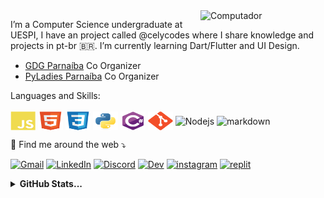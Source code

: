 <img src="https://user-images.githubusercontent.com/70456452/172366423-5007f1d9-cb99-4125-9776-f0d21888e216.png" min-width="200px" max-width="200px" width="200px" align="right" alt="Computador">
<p>
 I’m a Computer Science undergraduate at UESPI, I have an project called @celycodes where I share knowledge and projects in pt-br 🇧🇷. I’m currently learning Dart/Flutter and UI Design.
 
* [GDG Parnaíba](https://gdg.community.dev/gdg-parnaiba/) Co Organizer
* [PyLadies Parnaíba](https://www.instagram.com/pyladiesparnaiba/) Co Organizer
</p>
 
<p align="left">
  Languages and Skills: <br>
  <br>
  <img align="center" alt="Js" height="30" width="40" src="https://raw.githubusercontent.com/devicons/devicon/master/icons/javascript/javascript-plain.svg">
  <img align="center" alt="HTML" height="30" width="40" src="https://raw.githubusercontent.com/devicons/devicon/master/icons/html5/html5-original.svg">
  <img align="center" alt="CSS" height="30" width="40" src="https://raw.githubusercontent.com/devicons/devicon/master/icons/css3/css3-original.svg">
  <img align="center" alt="Python" height="30" width="40" src="https://raw.githubusercontent.com/devicons/devicon/master/icons/python/python-original.svg">
  <img align="center" alt="Csharp" height="30" width="40" src="https://raw.githubusercontent.com/devicons/devicon/master/icons/csharp/csharp-original.svg">
  <img align="center" alt="Git" height="30" width="40" src="https://raw.githubusercontent.com/devicons/devicon/master/icons/git/git-original.svg">
  <img align="center" alt="Nodejs" height="30" width="40" src="https://cdn.worldvectorlogo.com/logos/nodejs-icon.svg">
  <img align="center" alt="markdown" height="40" width="40" src="https://cdn.icon-icons.com/icons2/2389/PNG/512/markdown_logo_icon_145085.png">
</p>

<p align="left">
  💌 Find me around the web ⤵️
</p>

[![Gmail](https://img.shields.io/badge/-gmail-%23D14836?style=for-the-badge&logo=Gmail&logoColor=white)](mailto:celycristhyne@gmail.com)
[![LinkedIn](https://img.shields.io/badge/LinkedIn-0077B5?style=for-the-badge&logo=linkedin&logoColor=white)](https://www.linkedin.com/in/celenny)
[![Discord](https://img.shields.io/badge/Discord-5865F2?style=for-the-badge&logo=discord&logoColor=white)](https://discordapp.com/users/547863941989138453)
[![Dev](https://img.shields.io/badge/dev.to-0A0A0A?style=for-the-badge&logo=dev-dot-to&logoColor=white)](https://dev.to/celenny)
[![instagram](https://img.shields.io/badge/Instagram-E4405F?style=for-the-badge&logo=instagram&logoColor=white)](https://www.instagram.com/celycodes/)
[![replit](https://img.shields.io/badge/replit-667881?style=for-the-badge&logo=replit&logoColor=white)](https://replit.com/@celenny)

<details align="left">
  <summary><b>GitHub Stats...</b></i> </summary>
<p align = "center">
<br>
<center>
<table>
  <tr>
      <td><img width="340px" align="left" src="https://github-readme-stats.vercel.app/api/top-langs/?username=celenny&hide=ShaderLab&layout=compact&show_icons=true&theme=tokyonight" /></td>
      <td><img width="400px" align="left" src="https://github-readme-stats.vercel.app/api?username=celenny&show_icons=true&theme=tokyonight" /></td>
  </tr>   
</table>
</center>
</p>

</details>
